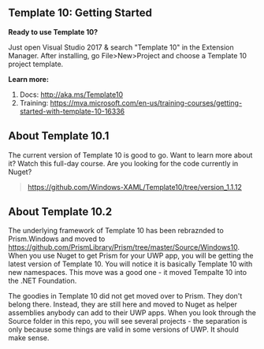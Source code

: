 ## Template 10: Getting Started

**Ready to use Template 10?**

Just open Visual Studio 2017 & search "Template 10" in the Extension Manager. After installing, go File>New>Project and choose a Template 10 project template.

**Learn more:**

1. Docs: http://aka.ms/Template10
2. Training: https://mva.microsoft.com/en-us/training-courses/getting-started-with-template-10-16336

## About Template 10.1

The current version of Template 10 is good to go. Want to learn more about it? Watch this full-day course. 
Are you looking for the code currently in Nuget?

> https://github.com/Windows-XAML/Template10/tree/version_1.1.12

## About Template 10.2

The underlying framework of Template 10 has been rebraznded to Prism.Windows and moved to https://github.com/PrismLibrary/Prism/tree/master/Source/Windows10. When you use Nuget to get Prism for your UWP app, you will be getting the latest version of Template 10. You will notice it is basically Template 10 with new namespaces. This move was a good one - it moved Tempalte 10 into the .NET Foundation. 

The goodies in Template 10 did not get moved over to Prism. They don't belong there. Instead, they are still here and moved to Nuget as helper assemblies anybody can add to their UWP apps. When you look through the Source folder in this repo, you will see several projects - the separation is only because some things are valid in some versions of UWP. It should make sense. 
